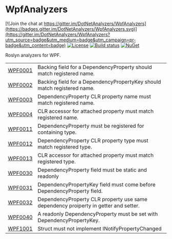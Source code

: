 # WpfAnalyzers

[![Join the chat at https://gitter.im/DotNetAnalyzers/WpfAnalyzers](https://badges.gitter.im/DotNetAnalyzers/WpfAnalyzers.svg)](https://gitter.im/DotNetAnalyzers/WpfAnalyzers?utm_source=badge&utm_medium=badge&utm_campaign=pr-badge&utm_content=badge)
[![License](https://img.shields.io/badge/license-MIT-blue.svg)](LICENSE)
[![Build status](https://ci.appveyor.com/api/projects/status/25nvar8j6evtmtg4/branch/master?svg=true)](https://ci.appveyor.com/project/JohanLarsson/wpfanalyzers-twfog/branch/master)
[![NuGet](https://img.shields.io/nuget/v/WpfAnalyzers.svg)](https://www.nuget.org/packages/WpfAnalyzers/)

Roslyn analyzers for WPF.

<!-- start generated table -->
<table>
<tr>
  <td><a href="https://github.com/DotNetAnalyzers/WpfAnalyzers/tree/master/documentation/WPF0001.md">WPF0001</a></td>
  <td>Backing field for a DependencyProperty should match registered name.</td>
</tr>
<tr>
  <td><a href="https://github.com/DotNetAnalyzers/WpfAnalyzers/tree/master/documentation/WPF0002.md">WPF0002</a></td>
  <td>Backing field for a DependencyPropertyKey should match registered name.</td>
</tr>
<tr>
  <td><a href="https://github.com/DotNetAnalyzers/WpfAnalyzers/tree/master/documentation/WPF0003.md">WPF0003</a></td>
  <td>DependencyProperty CLR property name must match registered name.</td>
</tr>
<tr>
  <td><a href="https://github.com/DotNetAnalyzers/WpfAnalyzers/tree/master/documentation/WPF0004.md">WPF0004</a></td>
  <td>CLR accessor for attached property must match registered name.</td>
</tr>
<tr>
  <td><a href="https://github.com/DotNetAnalyzers/WpfAnalyzers/tree/master/documentation/WPF0011.md">WPF0011</a></td>
  <td>DependencyProperty must be registered for containing type.</td>
</tr>
<tr>
  <td><a href="https://github.com/DotNetAnalyzers/WpfAnalyzers/tree/master/documentation/WPF0012.md">WPF0012</a></td>
  <td>DependencyProperty CLR property type must match registered type.</td>
</tr>
<tr>
  <td><a href="https://github.com/DotNetAnalyzers/WpfAnalyzers/tree/master/documentation/WPF0013.md">WPF0013</a></td>
  <td>CLR accessor for attached property must match registered type.</td>
</tr>
<tr>
  <td><a href="https://github.com/DotNetAnalyzers/WpfAnalyzers/tree/master/documentation/WPF0030.md">WPF0030</a></td>
  <td>DependencyProperty field must be static and readonly</td>
</tr>
<tr>
  <td><a href="https://github.com/DotNetAnalyzers/WpfAnalyzers/tree/master/documentation/WPF0031.md">WPF0031</a></td>
  <td>DependencyPropertyKey field must come before DependencyProperty field.</td>
</tr>
<tr>
  <td><a href="https://github.com/DotNetAnalyzers/WpfAnalyzers/tree/master/documentation/WPF0032.md">WPF0032</a></td>
  <td>DependencyProperty CLR property use same dependency proiperty in getter and setter.</td>
</tr>
<tr>
  <td><a href="https://github.com/DotNetAnalyzers/WpfAnalyzers/tree/master/documentation/WPF0040.md">WPF0040</a></td>
  <td>A readonly DependencyProperty must be set with DependencyPropertyKey.</td>
</tr>
<tr>
  <td><a href="https://github.com/DotNetAnalyzers/WpfAnalyzers/tree/master/documentation/WPF1001.md">WPF1001</a></td>
  <td>Struct must not implement INotifyPropertyChanged</td>
</tr>
<table>
<!-- end generated table -->